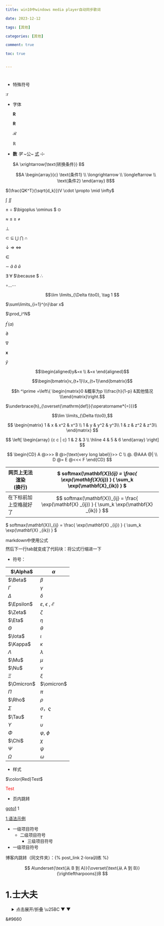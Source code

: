 ```yaml
---
title: win10中windows media player自动同步歌词

date: 2023-12-12

tags: [其他]

categories: [其他]

comment: true

toc: true


---
```


#
<!--more-->

- 特殊符号

:r



- 字体

  $\mathbf R$

  $\boldsymbol{R}$

  $\mathcal{R}$

  $\mathbb{R}$

- **数** *学* ~公~ <u>式</u> ~~：~~

  $A \xrightarrow{\text{转换条件}} B$

  $$A
\begin{array}{c}
  \text{条件1} \\
\longrightarrow \\
  \longleftarrow \\
\text{条件2}
  \end{array}
B$$

$(\frac{QK^T}{\sqrt{d_k}})V \cdot  \propto   \mid   \infty$

 $\int$  $\iint$

$\pm$ $\div$ $\bigoplus \ominus $ $\odot$

$\approx$ $\leq$ $\geq$ $\neq$ 

$\perp$

$\subset$  $\subseteq$  $\bigcup$   $\bigcap$  $\cap$

$\downarrow$ $\Rightarrow$ $\Leftrightarrow$

$\in$

$\sim$ $\tilde a$ $\hat a$ $\bar a$

$\exists$ $\forall$ $\because $ $\therefore$

$\circ \ldots \cdots$

$$\lim \limits_{\Delta t\to0}, \tag 1 $$

$\sum\limits_{i=1}^{n}\bar x$

$\prod_i^N$

$f^\prime(a)$

  $\partial$

  $\nabla$

  $\mathbf{x}$

  $\hat y$

  $$\begin{aligned}y&=x \\ &=x
  \end{aligned}$$

  $$\begin{bmatrix}v_{t+1}\\x_{t+1}\end{bmatrix}$$

$$h ^\prime =\left\{ \begin{matrix}0 &概率为p \\\frac{h}{1-p} &其他情况\\\end{matrix}\right.$$

  $\underbrace{h}_{\overset{\mathrm{def}}{\operatorname*{=}}}$

$$\lim \limits_{\Delta t\to0},$$

 $$ \begin{matrix} 1 & x & x^2 & x^3 \\ 1 & y & y^2 & y^3\\ 1 & z & z^2 & z^3\\ \end{matrix} $$ 

 $$ \left[  \begin{array}  {c c | c}  1 & 2 & 3 \\ \hline 4 & 5 & 6 \end{array} \right] $$ 

 $$ \begin{CD}    A @>>> B @>{\text{very long label}}>> C \\    @. @AAA @| \\    D @= E @<<< F \end{CD} $$ 

| 网页上无法渲染<br>(换行) | $ softmax(\mathbf{X})_{ij} = \frac{ \exp(\mathbf{X}_{ij}) } { \sum_k \exp(\mathbf{X}_{ik}) } $ |
| ------------------------ | ------------------------------------------------------------ |
| 在下标前加上空格就好了   | $$ softmax(\mathbf{X})_{ij} = \frac{ \exp(\mathbf{X} _{ij}) } { \sum_k \exp(\mathbf{X} _{ik}) } $$ |

  $ softmax(\mathbf{X})_{ij} = \frac{ \exp(\mathbf{X} _{ij}) } { \sum_k \exp(\mathbf{X} _{ik}) } $

markdown中使用公式$$$$然后下一行tab就变成了代码块：将公式行缩进一下

- 符号：

| $\Alpha$   | $\alpha$                                  |
| ---------- | ----------------------------------------- |
| $\Beta$    | $\beta$                                   |
| $\Gamma$   | $\gamma$                                  |
| $\Delta$   | $\delta$                                  |
| $\Epsilon$ | $\varepsilon$, $\epsilon$ , $\mathcal{E}$ |
| $\Zeta$    | $\zeta$                                   |
| $\Eta$     | $\eta$                                    |
| $\Theta$   | $\theta$                                  |
| $\Iota$    | $\iota$                                   |
| $\Kappa$   | $\kappa$                                  |
| $\Lambda$  | $\lambda$                                 |
| $\Mu$      | $\mu$                                     |
| $\Nu$      | $\nu$                                     |
| $\Xi$      | $\xi$                                     |
| $\Omicron$ | $\omicron$                                |
| $\Pi$      | $\pi$                                     |
| $\Rho$     | $\rho$                                    |
| $\Sigma$   | $\sigma$，$\varsigma$                     |
| $\Tau$     | $\tau$                                    |
| $\Upsilon$ | $\upsilon$                                |
| $\Phi$     | $\varphi$, $\phi$                         |
| $\Chi$     | $\chi$                                    |
| $\Psi$     | $\psi$                                    |
| $\Omega$   | $\omega$                                  |



- 样式

 $\color{Red}Test$ 

 <font color=Red>Test</font> 

- 页内跳转

<a href="#goto1">goto1</a>
<span id='goto1'>1</span>

[1.语法示例](#1士大夫)



<ul>
  <li>一级项目符号
    <ul>
      <li>二级项目符号
        <ul>
          <li>三级项目符号</li>
        </ul>
      </li>
    </ul>
  </li>
  <li>一级项目符号</li>
</ul>

博客内跳转（同文件夹）：{% post_link 2-lora训练 %}



$$
A\underset{\text{从 B 到 A}}{\overset{\text{从 A 到 B}}{\rightleftharpoons}}B
$$


# 1.士大夫



<details style="margin-left: 20px;"> <summary>点击展开/折叠 \u25BC &#9660 ▼</summary>
这里是折叠的内容。
你可以在这里添加更多的文字、代码或其他内容。
</details>

&#9660

